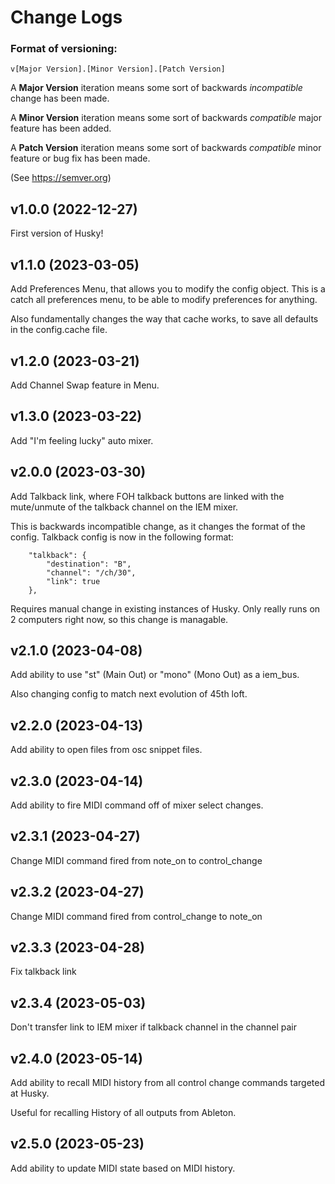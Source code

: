 # Change Logs

### Format of versioning:

```
v[Major Version].[Minor Version].[Patch Version]
```

A **Major Version** iteration means some sort of backwards *incompatible* change has been made.

A **Minor Version** iteration means some sort of backwards *compatible* major feature has been added.

A **Patch Version** iteration means some sort of backwards *compatible* minor feature or bug fix has been made.

(See https://semver.org)

## v1.0.0 (2022-12-27)

First version of Husky!

## v1.1.0 (2023-03-05)

Add Preferences Menu, that allows you to modify the config object. This is a catch all preferences menu,
to be able to modify preferences for anything.

Also fundamentally changes the way that cache works, to save all defaults in the config.cache file.

## v1.2.0 (2023-03-21)

Add Channel Swap feature in Menu.

## v1.3.0 (2023-03-22)

Add "I'm feeling lucky" auto mixer.

## v2.0.0 (2023-03-30)

Add Talkback link, where FOH talkback buttons are linked with the mute/unmute of the talkback channel on the IEM mixer.

This is backwards incompatible change, as it changes the format of the config. Talkback config is now in the following format:

```
    "talkback": {
        "destination": "B",
        "channel": "/ch/30",
        "link": true
    },
```

Requires manual change in existing instances of Husky. Only really runs on 2 computers right now, so this change is managable.

## v2.1.0 (2023-04-08)

Add ability to use "st" (Main Out) or "mono" (Mono Out) as a iem_bus.

Also changing config to match next evolution of 45th loft.

## v2.2.0 (2023-04-13)

Add ability to open files from osc snippet files.

## v2.3.0 (2023-04-14)

Add ability to fire MIDI command off of mixer select changes.

## v2.3.1 (2023-04-27)

Change MIDI command fired from note_on to control_change

## v2.3.2 (2023-04-27)

Change MIDI command fired from control_change to note_on

## v2.3.3 (2023-04-28)

Fix talkback link

## v2.3.4 (2023-05-03)

Don't transfer link to IEM mixer if talkback channel in the channel pair

## v2.4.0 (2023-05-14)

Add ability to recall MIDI history from all control change commands targeted at Husky.

Useful for recalling History of all outputs from Ableton.

## v2.5.0 (2023-05-23)

Add ability to update MIDI state based on MIDI history.